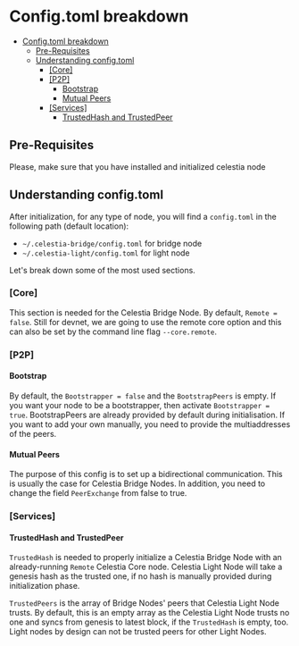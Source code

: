 # Config.toml breakdown

- [Config.toml breakdown](#configtoml-breakdown)
  - [Pre-Requisites](#pre-requisites)
  - [Understanding config.toml](#understanding-configtoml)
    - [[Core]](#core)
    - [[P2P]](#p2p)
      - [Bootstrap](#bootstrap)
      - [Mutual Peers](#mutual-peers)
    - [[Services]](#services)
      - [TrustedHash and TrustedPeer](#trustedhash-and-trustedpeer)

## Pre-Requisites
Please, make sure that you have installed and initialized celestia node

## Understanding config.toml
After initialization, for any type of node, you will find a `config.toml` in the following path (default location):
- `~/.celestia-bridge/config.toml` for bridge node
- `~/.celestia-light/config.toml` for light node 

Let's break down some of the most used sections.
### [Core]
This section is needed for the Celestia Bridge Node. By default, `Remote = false`. Still for devnet, we are going to use the remote core option and this can also be set
by the command line flag `--core.remote`.

### [P2P]
#### Bootstrap
By default, the `Bootstrapper = false` and the `BootstrapPeers` is empty. If you want your node to be a bootstrapper, then activate `Bootstrapper = true`.
BootstrapPeers are already provided by default during initialisation. If you want to add your own manually, you need to provide the multiaddresses of the peers. 

#### Mutual Peers
The purpose of this config is to set up a bidirectional communication. This is usually the case for Celestia Bridge Nodes. In addition, you need to change the field 
`PeerExchange` from false to true.

### [Services]
#### TrustedHash and TrustedPeer
`TrustedHash` is needed to properly initialize a Celestia Bridge Node with an already-running `Remote` Celestia Core node. Celestia Light Node will take a genesis hash as the trusted one, if no hash is manually provided during initialization phase.

`TrustedPeers` is the array of Bridge Nodes' peers that Celestia Light Node trusts. By default, this is an empty array as the Celestia Light Node trusts no one and syncs from genesis to latest block, if the `TrustedHash` is empty, too.
Light nodes by design can not be trusted peers for other Light Nodes.